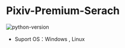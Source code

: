 # Pixiv-Premium-Serach
![python-version](https://img.shields.io/badge/python-%3E=3.11.0-green.svg)
- Suport OS：Windows , Linux
